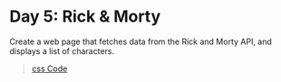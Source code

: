 # Day 5: Rick & Morty
Create a web page that fetches data from the Rick and Morty API, and displays a list of characters.

> [css Code](C:\Users\PALpro\Desktop\gazasky\.vscode)
